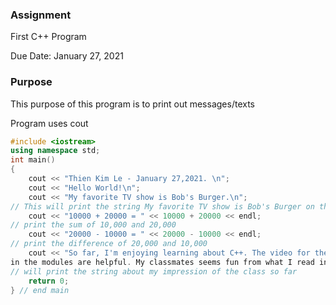 ### Assignment
First C++ Program

Due Date: January 27, 2021

### Purpose
This purpose of this program is to print out messages/texts

Program uses cout

```C++
#include <iostream>
using namespace std;
int main()
{
    cout << "Thien Kim Le - January 27,2021. \n";
    cout << "Hello World!\n";
    cout << "My favorite TV show is Bob's Burger.\n"; 
// This will print the string My favorite TV show is Bob's Burger on the screen
    cout << "10000 + 20000 = " << 10000 + 20000 << endl; 
// print the sum of 10,000 and 20,000
    cout << "20000 - 10000 = " << 20000 - 10000 << endl; 
// print the difference of 20,000 and 10,000
    cout << "So far, I'm enjoying learning about C++. The video for the week is clear and the provided contents 
in the modules are helpful. My classmates seems fun from what I read in the discussion for week 1.\n"; 
// will print the string about my impression of the class so far
    return 0;
} // end main
```
